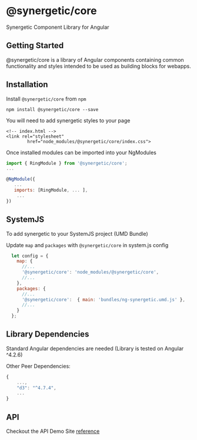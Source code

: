 # @synergetic/core

Synergetic Component Library for Angular

## Getting Started

@synergetic/core is a library of Angular components containing common functionality and styles intended to be used as building blocks for webapps.

## Installation

Install `@synergetic/core` from `npm`

```shell
npm install @synergetic/core --save
```

You will need to add synergetic styles to your page

```
<!-- index.html -->
<link rel="stylesheet"
        href="node_modules/@synergetic/core/index.css">
```

Once installed modules can be imported into your NgModules

```js
import { RingModule } from '@synergetic/core';
...

@NgModule({
   ...
   imports: [RingModule, ... ],
    ... 
})
```

## SystemJS
To add synergetic to your SystemJS project (UMD Bundle)

Update `map` and `packages` with `@synergetic/core` in system.js config

```js
  let config = {
    map: {
      //...
      '@synergetic/core': 'node_modules/@synergetic/core',
      //...
    },
    packages: {
      //...
      '@synergetic/core':  { main: 'bundles/ng-synergetic.umd.js' },
      //...
    }
  };
```

## Library Dependencies

Standard Angular dependencies are needed (Library is tested on Angular ^4.2.6)

Other Peer Dependencies:

```js
{
    ...,
    "d3": "^4.7.4",
    ...
}
```

## API

Checkout the API Demo Site [reference](https://cody-nicholson.github.io/synergetic-api/)


